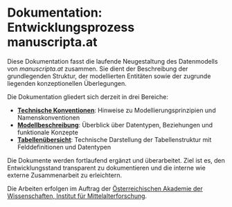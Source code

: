 # Dokumentation: Entwicklungsprozess manuscripta.at

Diese Dokumentation fasst die laufende Neugestaltung des Datenmodells von *manuscripta.at* zusammen. Sie dient der Beschreibung der grundlegenden Struktur, der modellierten Entitäten sowie der zugrunde liegenden konzeptionellen Überlegungen.

Die Dokumentation gliedert sich derzeit in drei Bereiche:

- [**Technische Konventionen**](./technische-konventionen.md): Hinweise zu Modellierungsprinzipien und Namenskonventionen
- [**Modellbeschreibung**](./datenmodellierung.md): Überblick über Datentypen, Beziehungen und funktionale Konzepte  
- [**Tabellenübersicht**](./tabellen.md): Technische Darstellung der Tabellenstruktur mit Felddefinitionen und Datentypen

Die Dokumente werden fortlaufend ergänzt und überarbeitet. Ziel ist es, den Entwicklungsstand transparent zu dokumentieren und die interne wie externe Zusammenarbeit zu erleichtern.

Die Arbeiten erfolgen im Auftrag der [Österreichischen Akademie der Wissenschaften, Institut für Mittelalterforschung](https://www.oeaw.ac.at/imafo/home/).